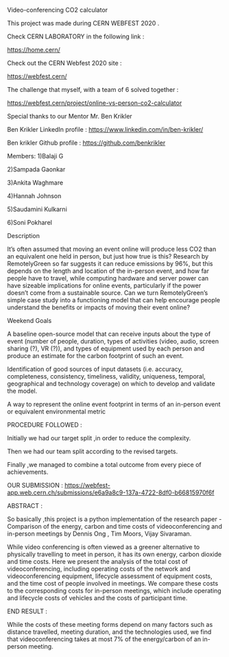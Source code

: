 Video-conferencing CO2 calculator

This project was made during CERN WEBFEST 2020 .

Check CERN LABORATORY in the following link :

https://home.cern/

Check out the CERN Webfest 2020 site : 

https://webfest.cern/

The challenge that myself, with a team of 6 solved together : 

https://webfest.cern/project/online-vs-person-co2-calculator

Special thanks to our Mentor Mr. Ben Krikler

Ben Krikler LinkedIn profile : https://www.linkedin.com/in/ben-krikler/

Ben krikler Github profile : https://github.com/benkrikler

Members:
1)Balaji G

2)Sampada Gaonkar

3)Ankita Waghmare

4)Hannah Johnson

5)Saudamini Kulkarni

6)Soni Pokharel


Description

It’s often assumed that moving an event online will produce less CO2 than an equivalent one held in person, but just how true is this? Research by RemotelyGreen so far suggests it can reduce emissions by 96%, but this depends on the length and location of the in-person event, and how far people have to travel, while computing hardware and server power can have sizeable implications for online events, particularly if the power doesn’t come from a sustainable source. Can we turn RemotelyGreen’s simple case study into a functioning model that can help encourage people understand the benefits or impacts of moving their event online?

Weekend Goals

A baseline open-source model that can receive inputs about the type of event (number of people, duration, types of activities (video, audio, screen sharing (?), VR (?)), and types of equipment used by each person and produce an estimate for the carbon footprint of such an event.

Identification of good sources of input datasets (i.e. accuracy, completeness, consistency, timeliness, validity, uniqueness, temporal, geographical and technology coverage) on which to develop and validate the model.

A way to represent the online event footprint in terms of an in-person event or equivalent environmental metric

PROCEDURE FOLLOWED :

Initially we had our target split ,in order to reduce the complexity.

Then we had our team split according to the revised targets.

Finally ,we managed to combine a total outcome  from every piece of achievements.

OUR SUBMISSION : https://webfest-app.web.cern.ch/submissions/e6a9a8c9-137a-4722-8df0-b66815970f6f

ABSTRACT :

So basically ,this project is a python implementation of the research paper -Comparison of the energy, carbon and time costs of videoconferencing and in-person meetings by Dennis Ong , Tim Moors, Vijay Sivaraman.

While video conferencing is often viewed as a greener alternative to physically travelling to meet in person, it has its own energy, carbon dioxide and time costs. Here we present the analysis of the total cost of videoconferencing, including operating costs of the network and videoconferencing equipment, lifecycle assessment of equipment costs, and the time cost of people involved in meetings. We compare these costs to the corresponding costs for in-person meetings, which include operating and lifecycle costs of vehicles and the costs of participant time. 

END RESULT :

While the costs of these meeting forms depend on many factors such as distance travelled, meeting duration, and the technologies used, we find that videoconferencing takes at most 7% of the energy/carbon of an in-person meeting.
